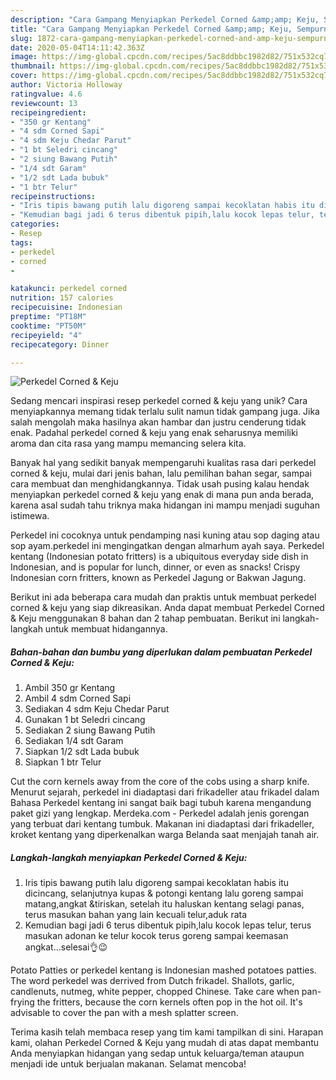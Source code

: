 ```yaml
---
description: "Cara Gampang Menyiapkan Perkedel Corned &amp;amp; Keju, Sempurna"
title: "Cara Gampang Menyiapkan Perkedel Corned &amp;amp; Keju, Sempurna"
slug: 1872-cara-gampang-menyiapkan-perkedel-corned-and-amp-keju-sempurna
date: 2020-05-04T14:11:42.363Z
image: https://img-global.cpcdn.com/recipes/5ac8ddbbc1982d82/751x532cq70/perkedel-corned-keju-foto-resep-utama.jpg
thumbnail: https://img-global.cpcdn.com/recipes/5ac8ddbbc1982d82/751x532cq70/perkedel-corned-keju-foto-resep-utama.jpg
cover: https://img-global.cpcdn.com/recipes/5ac8ddbbc1982d82/751x532cq70/perkedel-corned-keju-foto-resep-utama.jpg
author: Victoria Holloway
ratingvalue: 4.6
reviewcount: 13
recipeingredient:
- "350 gr Kentang"
- "4 sdm Corned Sapi"
- "4 sdm Keju Chedar Parut"
- "1 bt Seledri cincang"
- "2 siung Bawang Putih"
- "1/4 sdt Garam"
- "1/2 sdt Lada bubuk"
- "1 btr Telur"
recipeinstructions:
- "Iris tipis bawang putih lalu digoreng sampai kecoklatan habis itu dicincang, selanjutnya kupas &amp; potongi kentang lalu goreng sampai matang,angkat &amp;tiriskan, setelah itu haluskan kentang selagi panas, terus masukan bahan yang lain kecuali telur,aduk rata"
- "Kemudian bagi jadi 6 terus dibentuk pipih,lalu kocok lepas telur, terus masukan adonan ke telur kocok terus goreng sampai keemasan angkat...selesai👌😉"
categories:
- Resep
tags:
- perkedel
- corned
- 

katakunci: perkedel corned  
nutrition: 157 calories
recipecuisine: Indonesian
preptime: "PT18M"
cooktime: "PT50M"
recipeyield: "4"
recipecategory: Dinner

---
```



![Perkedel Corned &amp; Keju](https://img-global.cpcdn.com/recipes/5ac8ddbbc1982d82/751x532cq70/perkedel-corned-keju-foto-resep-utama.jpg)

Sedang mencari inspirasi resep perkedel corned &amp; keju yang unik? Cara menyiapkannya memang tidak terlalu sulit namun tidak gampang juga. Jika salah mengolah maka hasilnya akan hambar dan justru cenderung tidak enak. Padahal perkedel corned &amp; keju yang enak seharusnya memiliki aroma dan cita rasa yang mampu memancing selera kita.

Banyak hal yang sedikit banyak mempengaruhi kualitas rasa dari perkedel corned &amp; keju, mulai dari jenis bahan, lalu pemilihan bahan segar, sampai cara membuat dan menghidangkannya. Tidak usah pusing kalau hendak menyiapkan perkedel corned &amp; keju yang enak di mana pun anda berada, karena asal sudah tahu triknya maka hidangan ini mampu menjadi suguhan istimewa.

Perkedel ini cocoknya untuk pendamping nasi kuning atau sop daging atau sop ayam.perkedel ini mengingatkan dengan almarhum ayah saya. Perkedel kentang (Indonesian potato fritters) is a ubiquitous everyday side dish in Indonesian, and is popular for lunch, dinner, or even as snacks! Crispy Indonesian corn fritters, known as Perkedel Jagung or Bakwan Jagung.


Berikut ini ada beberapa cara mudah dan praktis untuk membuat perkedel corned &amp; keju yang siap dikreasikan. Anda dapat membuat Perkedel Corned &amp; Keju menggunakan 8 bahan dan 2 tahap pembuatan. Berikut ini langkah-langkah untuk membuat hidangannya.

<!--inarticleads1-->

##### Bahan-bahan dan bumbu yang diperlukan dalam pembuatan Perkedel Corned &amp; Keju:

1. Ambil 350 gr Kentang
1. Ambil 4 sdm Corned Sapi
1. Sediakan 4 sdm Keju Chedar Parut
1. Gunakan 1 bt Seledri cincang
1. Sediakan 2 siung Bawang Putih
1. Sediakan 1/4 sdt Garam
1. Siapkan 1/2 sdt Lada bubuk
1. Siapkan 1 btr Telur


Cut the corn kernels away from the core of the cobs using a sharp knife. Menurut sejarah, perkedel ini diadaptasi dari frikadeller atau frikadel dalam Bahasa Perkedel kentang ini sangat baik bagi tubuh karena mengandung paket gizi yang lengkap. Merdeka.com - Perkedel adalah jenis gorengan yang terbuat dari kentang tumbuk. Makanan ini diadaptasi dari frikadeller, kroket kentang yang diperkenalkan warga Belanda saat menjajah tanah air. 

<!--inarticleads2-->

##### Langkah-langkah menyiapkan Perkedel Corned &amp; Keju:

1. Iris tipis bawang putih lalu digoreng sampai kecoklatan habis itu dicincang, selanjutnya kupas &amp; potongi kentang lalu goreng sampai matang,angkat &amp;tiriskan, setelah itu haluskan kentang selagi panas, terus masukan bahan yang lain kecuali telur,aduk rata
1. Kemudian bagi jadi 6 terus dibentuk pipih,lalu kocok lepas telur, terus masukan adonan ke telur kocok terus goreng sampai keemasan angkat...selesai👌😉


Potato Patties or perkedel kentang is Indonesian mashed potatoes patties. The word perkedel was derrived from Dutch frikadel. Shallots, garlic, candlenuts, nutmeg, white pepper, chopped Chinese. Take care when pan-frying the fritters, because the corn kernels often pop in the hot oil. It&#39;s advisable to cover the pan with a mesh splatter screen. 

Terima kasih telah membaca resep yang tim kami tampilkan di sini. Harapan kami, olahan Perkedel Corned &amp; Keju yang mudah di atas dapat membantu Anda menyiapkan hidangan yang sedap untuk keluarga/teman ataupun menjadi ide untuk berjualan makanan. Selamat mencoba!
